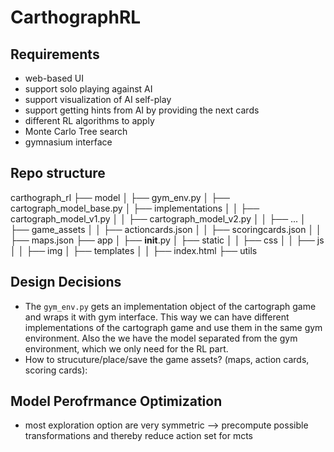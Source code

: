 # CarthographRL
## Requirements
- web-based UI
- support solo playing against AI
- support visualization of AI self-play
- support getting hints from AI by providing the next cards
- different RL algorithms to apply
- Monte Carlo Tree search
- gymnasium interface

## Repo structure
carthograph_rl
├── model
│   ├── gym_env.py
│   ├── cartograph_model_base.py
│   ├── implementations
│   │   ├── cartograph_model_v1.py
│   │   ├── cartograph_model_v2.py
│   │   ├── ...
│   ├── game_assets
│   │   ├── actioncards.json
│   │   ├── scoringcards.json
│   │   ├── maps.json
├── app
│   ├── __init__.py
│   ├── static
│   │   ├── css
│   │   ├── js
│   │   ├── img
│   ├── templates
│   │   ├── index.html
├── utils

## Design Decisions
- The `gym_env.py` gets an implementation object of the cartograph game and wraps it with gym interface. This way we can have different implementations of the cartograph game and use them in the same gym environment. Also the we have the model separated from the gym environment, which we only need for the RL part.
- How to strucuture/place/save the game assets? (maps, action cards, scoring cards): 

## Model Perofrmance Optimization
- most exploration option are very symmetric --> precompute possible transformations and thereby reduce action set for mcts
